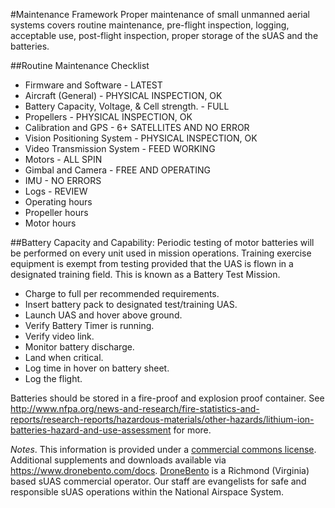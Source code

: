 #Maintenance Framework
Proper maintenance of small unmanned aerial systems covers routine maintenance, pre-flight inspection, logging, acceptable use, post-flight inspection, proper storage of the sUAS and the batteries.

##Routine Maintenance Checklist
* Firmware and Software - LATEST
* Aircraft (General) - PHYSICAL INSPECTION, OK
* Battery Capacity, Voltage, & Cell strength. - FULL
* Propellers - PHYSICAL INSPECTION, OK
* Calibration and GPS - 6+ SATELLITES AND NO ERROR
* Vision Positioning System - PHYSICAL INSPECTION, OK
* Video Transmission System - FEED WORKING
* Motors - ALL SPIN
* Gimbal and Camera - FREE AND OPERATING
* IMU - NO ERRORS
* Logs - REVIEW
* Operating hours
* Propeller hours
* Motor hours

##Battery Capacity and Capability:
Periodic testing of motor batteries will be performed on every unit used in mission operations. Training exercise equipment is exempt from testing provided that the UAS is flown in a designated training field.  This is known as a Battery Test Mission.

* Charge to full per recommended requirements.
* Insert battery pack to designated test/training UAS.
* Launch UAS and hover above ground.
* Verify Battery Timer is running.
* Verify video link.
* Monitor battery discharge.
* Land when critical.
* Log time in hover on battery sheet.
* Log the flight.

Batteries should be stored in a fire-proof and explosion proof container.  See http://www.nfpa.org/news-and-research/fire-statistics-and-reports/research-reports/hazardous-materials/other-hazards/lithium-ion-batteries-hazard-and-use-assessment for more.

_Notes_.
This information is provided under a [commercial commons license](https://github.com/dronebento/commercial-operations-manual/blob/master/license.md).  Additional supplements and downloads available via https://www.dronebento.com/docs.  [DroneBento](https://www.dronebento.com/about) is a Richmond (Virginia) based sUAS commercial operator. Our staff are evangelists for safe and responsible sUAS operations within the National Airspace System.
